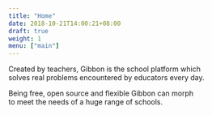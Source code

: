 ```yaml
---
title: "Home"
date: 2018-10-21T14:00:21+08:00
draft: true
weight: 1
menu: ["main"]
---
```


Created by teachers, Gibbon is the school platform which<br/>
<span class="font-bold underlined">solves real problems</span> encountered by educators every day.

Being <span class="font-bold underlined underlined-delay">free, open source and flexible</span> Gibbon can morph<br/>
to meet the needs of a huge range of schools.
